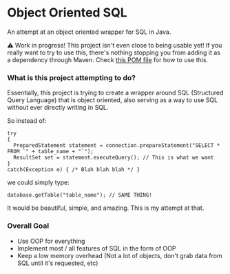# Object Oriented SQL
An attempt at an object oriented wrapper for SQL in Java.

:warning: Work in progress! This project isn't even close to being usable yet! If you really want to try to use this,
there's nothing stopping you from adding it as a dependency through Maven. 
Check [this POM file](https://github.com/Mikedeejay2/Mikedeejay2-Maven-Repo/blob/master/ExampleDependencyPOM.xml)
for how to use this.

### What is this project attempting to do?
Essentially, this project is trying to create a wrapper around SQL (Structured Query Language) that is object oriented, 
also serving as a way to use SQL without ever directly writing in SQL.

So instead of:
```
try
{
  PreparedStatement statement = connection.prepareStatement("SELECT * FROM `" + table_name + "`");
  ResultSet set = statement.executeQuery(); // This is what we want
}
catch(Exception e) { /* Blah blah blah */ }
```
we could simply type:
```
database.getTable("table_name"); // SAME THING!
```
It would be beautiful, simple, and amazing. This is my attempt at that.

### Overall Goal
* Use OOP for everything
* Implement most / all features of SQL in the form of OOP
* Keep a low memory overhead (Not a lot of objects, don't grab data from SQL until it's requested, etc)
